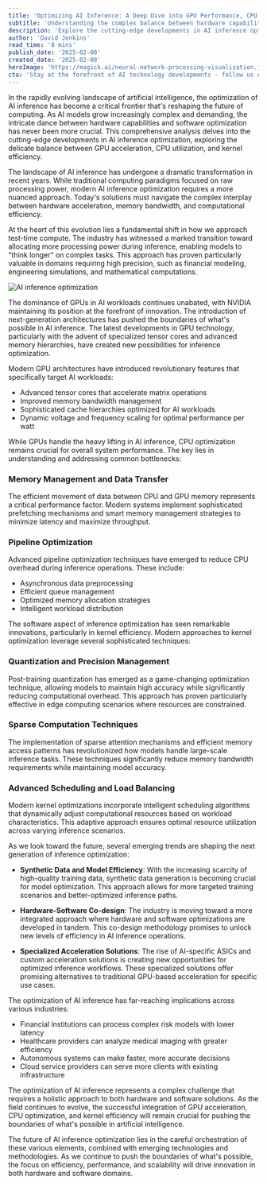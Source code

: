 ```yaml
---
title: 'Optimizing AI Inference: A Deep Dive into GPU Performance, CPU Bottlenecks, and Kernel Efficiency'
subtitle: 'Understanding the complex balance between hardware capabilities and software optimization in modern AI systems'
description: 'Explore the cutting-edge developments in AI inference optimization, from GPU acceleration and CPU bottlenecks to kernel efficiency. Learn how modern systems balance hardware capabilities with software optimization to push the boundaries of artificial intelligence performance.'
author: 'David Jenkins'
read_time: '8 mins'
publish_date: '2025-02-08'
created_date: '2025-02-08'
heroImage: 'https://magick.ai/neural-network-processing-visualization.jpg'
cta: 'Stay at the forefront of AI technology developments - follow us on LinkedIn for regular updates on breakthrough innovations in AI inference optimization and hardware acceleration.'
---
```


In the rapidly evolving landscape of artificial intelligence, the optimization of AI inference has become a critical frontier that's reshaping the future of computing. As AI models grow increasingly complex and demanding, the intricate dance between hardware capabilities and software optimization has never been more crucial. This comprehensive analysis delves into the cutting-edge developments in AI inference optimization, exploring the delicate balance between GPU acceleration, CPU utilization, and kernel efficiency.

The landscape of AI inference has undergone a dramatic transformation in recent years. While traditional computing paradigms focused on raw processing power, modern AI inference optimization requires a more nuanced approach. Today's solutions must navigate the complex interplay between hardware acceleration, memory bandwidth, and computational efficiency.

At the heart of this evolution lies a fundamental shift in how we approach test-time compute. The industry has witnessed a marked transition toward allocating more processing power during inference, enabling models to "think longer" on complex tasks. This approach has proven particularly valuable in domains requiring high precision, such as financial modeling, engineering simulations, and mathematical computations.

![AI inference optimization](https://i.magick.ai/PIXE/1739039936308_magick_img.webp)

The dominance of GPUs in AI workloads continues unabated, with NVIDIA maintaining its position at the forefront of innovation. The introduction of next-generation architectures has pushed the boundaries of what's possible in AI inference. The latest developments in GPU technology, particularly with the advent of specialized tensor cores and advanced memory hierarchies, have created new possibilities for inference optimization.

Modern GPU architectures have introduced revolutionary features that specifically target AI workloads:

- Advanced tensor cores that accelerate matrix operations
- Improved memory bandwidth management
- Sophisticated cache hierarchies optimized for AI workloads
- Dynamic voltage and frequency scaling for optimal performance per watt

While GPUs handle the heavy lifting in AI inference, CPU optimization remains crucial for overall system performance. The key lies in understanding and addressing common bottlenecks:

### Memory Management and Data Transfer

The efficient movement of data between CPU and GPU memory represents a critical performance factor. Modern systems implement sophisticated prefetching mechanisms and smart memory management strategies to minimize latency and maximize throughput.

### Pipeline Optimization

Advanced pipeline optimization techniques have emerged to reduce CPU overhead during inference operations. These include:

- Asynchronous data preprocessing
- Efficient queue management
- Optimized memory allocation strategies
- Intelligent workload distribution

The software aspect of inference optimization has seen remarkable innovations, particularly in kernel efficiency. Modern approaches to kernel optimization leverage several sophisticated techniques:

### Quantization and Precision Management

Post-training quantization has emerged as a game-changing optimization technique, allowing models to maintain high accuracy while significantly reducing computational overhead. This approach has proven particularly effective in edge computing scenarios where resources are constrained.

### Sparse Computation Techniques

The implementation of sparse attention mechanisms and efficient memory access patterns has revolutionized how models handle large-scale inference tasks. These techniques significantly reduce memory bandwidth requirements while maintaining model accuracy.

### Advanced Scheduling and Load Balancing

Modern kernel optimizations incorporate intelligent scheduling algorithms that dynamically adjust computational resources based on workload characteristics. This adaptive approach ensures optimal resource utilization across varying inference scenarios.

As we look toward the future, several emerging trends are shaping the next generation of inference optimization:

- **Synthetic Data and Model Efficiency**: With the increasing scarcity of high-quality training data, synthetic data generation is becoming crucial for model optimization. This approach allows for more targeted training scenarios and better-optimized inference paths.
  
- **Hardware-Software Co-design**: The industry is moving toward a more integrated approach where hardware and software optimizations are developed in tandem. This co-design methodology promises to unlock new levels of efficiency in AI inference operations.
  
- **Specialized Acceleration Solutions**: The rise of AI-specific ASICs and custom acceleration solutions is creating new opportunities for optimized inference workflows. These specialized solutions offer promising alternatives to traditional GPU-based acceleration for specific use cases.

The optimization of AI inference has far-reaching implications across various industries:

- Financial institutions can process complex risk models with lower latency
- Healthcare providers can analyze medical imaging with greater efficiency
- Autonomous systems can make faster, more accurate decisions
- Cloud service providers can serve more clients with existing infrastructure

The optimization of AI inference represents a complex challenge that requires a holistic approach to both hardware and software solutions. As the field continues to evolve, the successful integration of GPU acceleration, CPU optimization, and kernel efficiency will remain crucial for pushing the boundaries of what's possible in artificial intelligence.

The future of AI inference optimization lies in the careful orchestration of these various elements, combined with emerging technologies and methodologies. As we continue to push the boundaries of what's possible, the focus on efficiency, performance, and scalability will drive innovation in both hardware and software domains.